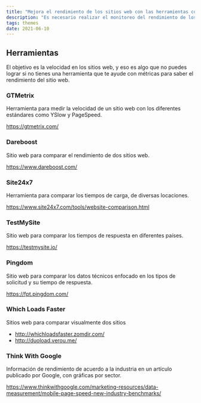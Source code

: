 ```yaml
---
title: "Mejora el rendimiento de los sitios web con las herramientas correctas"
description: "Es necesario realizar el monitoreo del rendimiento de los sitios web para poder optimizarlos.En este artículo se explican las herramientas que se pueden utilizar para mejorar el rendimiento de un sitio web."
tags: themes
date: 2021-06-10
---
```


## Herramientas

El objetivo es la velocidad en los sitios web, y eso es algo que no puedes lograr si no tienes una herramienta que te ayude con métricas para saber el rendimiento del sitio web.

### GTMetrix

Herramienta para medir la velocidad de un sitio web con los diferentes estándares como YSlow y PageSpeed.

<https://gtmetrix.com/>

### Dareboost

Sitio web para comparar el rendimiento de dos sitios web.

<https://www.dareboost.com/>

### Site24x7

Herramienta para comparar los tiempos de carga, de diversas locaciones.

<https://www.site24x7.com/tools/website-comparison.html>

### TestMySite

Sitio web para comparar los tiempos de respuesta en diferentes países.

<https://testmysite.io/>

### Pingdom

Sitio web para comparar los datos técnicos enfocado en los tipos de solicitud y su tiempo de respuesta.

<https://fpt.pingdom.com/>

### Which Loads Faster

Sitios web para comparar visualmente dos sitios

- <http://whichloadsfaster.zomdir.com/>
- <http://duoload.verou.me/>

### Think With Google

Información de rendimiento de acuerdo a la industria en un artículo publicado por Google, con gráficas por sector.

<https://www.thinkwithgoogle.com/marketing-resources/data-measurement/mobile-page-speed-new-industry-benchmarks/>
